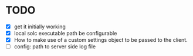 # TODO

- [x] get it initially working
- [x] local solc executable path be configurable
- [x] How to make use of a custom settings object to be passed to the client.
- [ ] config: path to server side log file
